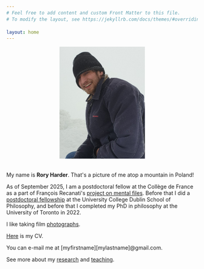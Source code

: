 ```yaml
---
# Feel free to add content and custom Front Matter to this file.
# To modify the layout, see https://jekyllrb.com/docs/themes/#overriding-theme-defaults

layout: home
---
```


<center><img src="mountpicture3.png" alt="me on a mountain" width="225" height="auto" hspace="3"></center>

<br>

My name is <b>Rory Harder</b>. That's a picture of me atop a mountain in Poland!

As of September 2025, I am a postdoctoral fellow at the Collège de France as a part of François Recanati's <a href="https://sites.google.com/view/ercmentalfiles/home">project on mental files</a>. Before that I did a <a href="https://www.ucd.ie/philosophy/research/postdocs/">postdoctoral fellowship</a> at the University College Dublin School of Philosophy, and before that I completed my PhD in philosophy at the University of Toronto in 2022.

I like taking film <a href="https://500px.com/p/roryharder?view=photos">photographs</a>.

<a href="rh-cv.pdf">Here</a> is my CV.

You can e-mail me at [myfirstname][mylastname]@gmail.com.

See more about my <a href="research">research</a> and <a href="teaching">teaching</a>.

